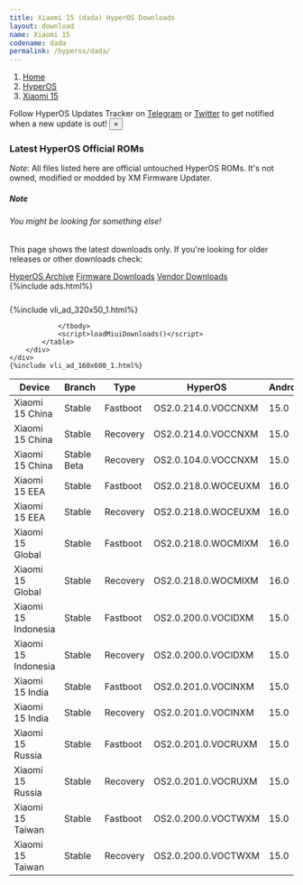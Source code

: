 ```yaml
---
title: Xiaomi 15 (dada) HyperOS Downloads
layout: download
name: Xiaomi 15
codename: dada
permalink: /hyperos/dada/
---
```

<nav aria-label="breadcrumb">
    <ol class="breadcrumb">
        <li class="breadcrumb-item"><a href="/">Home</a></li>
        <li class="breadcrumb-item"><a href="/hyperos/">HyperOS</a></li>
        <li class="breadcrumb-item active" aria-current="page"><a href="/hyperos/dada/">Xiaomi 15</a></li>
    </ol>
</nav>
<div class="alert alert-primary alert-dismissible fade show" role="alert">
    Follow HyperOS Updates Tracker on <a href="https://t.me/MIUIUpdatesTracker" class="alert-link">Telegram</a>
     or <a href="https://twitter.com/MiFwUpdater" class="alert-link">Twitter</a> to get notified when a new update is out!
    <button type="button" class="close" data-dismiss="alert" aria-label="Close">
        <span aria-hidden="true">&times;</span>
    </button>
</div>

### Latest HyperOS Official ROMs
*Note*: All files listed here are official untouched HyperOS ROMs. It's not owned, modified or modded by XM Firmware Updater.
<div class="card">
  <div class="card-body">
    <h5 class="card-title">Note</h5>
    <h6 class="card-subtitle mb-2 text-muted">You might be looking for something else!</h6>
    <p class="card-text">This page shows the latest downloads only.
     If you're looking for older releases or other downloads check:</p>
    <a href="/archive/hyperos/dada/" class="card-link">HyperOS Archive</a>
    <a href="/firmware/dada/" class="card-link">Firmware Downloads</a>
    <a href="/vendor/dada/" class="card-link">Vendor Downloads</a>
  </div>
</div>
{%include ads.html%}
<div class="row justify-content-center">
    <div class="col-10">
        <div class="table-responsive-md" style="margin-top: 25px;">
            {%include vli_ad_320x50_1.html%}
            <table id="miui" class="display dt-responsive nowrap compact table table-striped table-hover table-sm">
                <thead class="thead-dark">
                    <tr>
                        <th data-ref="device">Device</th>
                        <th data-ref="branch">Branch</th>
                        <th data-ref="type">Type</th>
                        <th data-ref="miui">HyperOS</th>
                        <th data-ref="android">Android</th>
                        <th data-ref="size">Size</th>
                        <th data-ref="size">Date</th>
                        <th data-ref="link">Link</th>
                    </tr>
                </thead>
                <tbody>
                <tr><td>Xiaomi 15 China</td><td>Stable</td><td>Fastboot</td><td>OS2.0.214.0.VOCCNXM</td><td>15.0</td><td>10.9 GB</td><td>2025-07-16</td><td><a href="/hyperos/dada/stable/OS2.0.214.0.VOCCNXM/">Download</a></td></tr>
<tr><td>Xiaomi 15 China</td><td>Stable</td><td>Recovery</td><td>OS2.0.214.0.VOCCNXM</td><td>15.0</td><td>7.7 GB</td><td>2025-07-18</td><td><a href="/hyperos/dada/stable/OS2.0.214.0.VOCCNXM/">Download</a></td></tr>
<tr><td>Xiaomi 15 China</td><td>Stable Beta</td><td>Recovery</td><td>OS2.0.104.0.VOCCNXM</td><td>15.0</td><td>7.6 GB</td><td>2025-01-21</td><td><a href="/hyperos/dada/stable beta/OS2.0.104.0.VOCCNXM/">Download</a></td></tr>
<tr><td>Xiaomi 15 EEA</td><td>Stable</td><td>Fastboot</td><td>OS2.0.218.0.WOCEUXM</td><td>16.0</td><td>9.8 GB</td><td>2025-07-09</td><td><a href="/hyperos/dada/stable/OS2.0.218.0.WOCEUXM/">Download</a></td></tr>
<tr><td>Xiaomi 15 EEA</td><td>Stable</td><td>Recovery</td><td>OS2.0.218.0.WOCEUXM</td><td>16.0</td><td>7.9 GB</td><td>2025-07-15</td><td><a href="/hyperos/dada/stable/OS2.0.218.0.WOCEUXM/">Download</a></td></tr>
<tr><td>Xiaomi 15 Global</td><td>Stable</td><td>Fastboot</td><td>OS2.0.218.0.WOCMIXM</td><td>16.0</td><td>10.3 GB</td><td>2025-07-09</td><td><a href="/hyperos/dada/stable/OS2.0.218.0.WOCMIXM/">Download</a></td></tr>
<tr><td>Xiaomi 15 Global</td><td>Stable</td><td>Recovery</td><td>OS2.0.218.0.WOCMIXM</td><td>16.0</td><td>7.8 GB</td><td>2025-07-15</td><td><a href="/hyperos/dada/stable/OS2.0.218.0.WOCMIXM/">Download</a></td></tr>
<tr><td>Xiaomi 15 Indonesia</td><td>Stable</td><td>Fastboot</td><td>OS2.0.200.0.VOCIDXM</td><td>15.0</td><td>9.5 GB</td><td>2025-07-29</td><td><a href="/hyperos/dada/stable/OS2.0.200.0.VOCIDXM/">Download</a></td></tr>
<tr><td>Xiaomi 15 Indonesia</td><td>Stable</td><td>Recovery</td><td>OS2.0.200.0.VOCIDXM</td><td>15.0</td><td>7.7 GB</td><td>2025-08-07</td><td><a href="/hyperos/dada/stable/OS2.0.200.0.VOCIDXM/">Download</a></td></tr>
<tr><td>Xiaomi 15 India</td><td>Stable</td><td>Fastboot</td><td>OS2.0.201.0.VOCINXM</td><td>15.0</td><td>8.1 GB</td><td>2025-07-29</td><td><a href="/hyperos/dada/stable/OS2.0.201.0.VOCINXM/">Download</a></td></tr>
<tr><td>Xiaomi 15 India</td><td>Stable</td><td>Recovery</td><td>OS2.0.201.0.VOCINXM</td><td>15.0</td><td>7.4 GB</td><td>2025-08-01</td><td><a href="/hyperos/dada/stable/OS2.0.201.0.VOCINXM/">Download</a></td></tr>
<tr><td>Xiaomi 15 Russia</td><td>Stable</td><td>Fastboot</td><td>OS2.0.201.0.VOCRUXM</td><td>15.0</td><td>9.9 GB</td><td>2025-07-29</td><td><a href="/hyperos/dada/stable/OS2.0.201.0.VOCRUXM/">Download</a></td></tr>
<tr><td>Xiaomi 15 Russia</td><td>Stable</td><td>Recovery</td><td>OS2.0.201.0.VOCRUXM</td><td>15.0</td><td>7.6 GB</td><td>2025-08-04</td><td><a href="/hyperos/dada/stable/OS2.0.201.0.VOCRUXM/">Download</a></td></tr>
<tr><td>Xiaomi 15 Taiwan</td><td>Stable</td><td>Fastboot</td><td>OS2.0.200.0.VOCTWXM</td><td>15.0</td><td>8.5 GB</td><td>2025-07-30</td><td><a href="/hyperos/dada/stable/OS2.0.200.0.VOCTWXM/">Download</a></td></tr>
<tr><td>Xiaomi 15 Taiwan</td><td>Stable</td><td>Recovery</td><td>OS2.0.200.0.VOCTWXM</td><td>15.0</td><td>7.5 GB</td><td>2025-08-05</td><td><a href="/hyperos/dada/stable/OS2.0.200.0.VOCTWXM/">Download</a></td></tr>

                </tbody>
                <script>loadMiuiDownloads()</script>
            </table>
        </div>
    </div>
    {%include vli_ad_160x600_1.html%}
</div>
